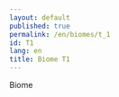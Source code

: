```yaml
---
layout: default
published: true
permalink: /en/biomes/t_1
id: T1
lang: en
title: Biome T1
---
```


Biome
